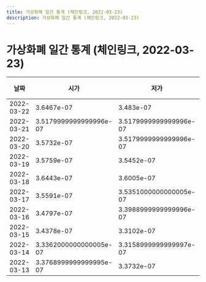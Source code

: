 ```yaml
---
title: 가상화폐 일간 통계 (체인링크, 2022-03-23)
description: 가상화폐 일간 통계 (체인링크, 2022-03-23)
---
```



가상화폐 일간 통계 (체인링크, 2022-03-23)
===

|날짜|시가|저가|고가|종가|비고|
|--|--|--|--|--|--|
|2022-03-22|3.6467e-07|3.483e-07|3.7e-07|3.6344e-07|    |
|2022-03-21|3.5179999999999996e-07|3.5179999999999996e-07|3.6532e-07|3.6317e-07|    |
|2022-03-20|3.5732e-07|3.5179999999999996e-07|3.6406999999999995e-07|3.6406999999999995e-07|    |
|2022-03-19|3.5759e-07|3.5452e-07|3.7e-07|3.6326000000000004e-07|    |
|2022-03-18|3.6443e-07|3.6005e-07|3.65e-07|3.6005e-07|    |
|2022-03-17|3.5591e-07|3.5351000000000005e-07|3.6018e-07|3.5351000000000005e-07|    |
|2022-03-16|3.4797e-07|3.3988999999999996e-07|3.5474999999999997e-07|3.5474999999999997e-07|    |
|2022-03-15|3.4378e-07|3.3102e-07|3.4378e-07|3.3819e-07|    |
|2022-03-14|3.3362000000000005e-07|3.3158999999999997e-07|3.4017999999999997e-07|3.4017999999999997e-07|    |
|2022-03-13|3.3768999999999995e-07|3.3732e-07|3.4377e-07|3.3732e-07|    |

